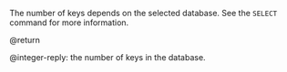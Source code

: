 The number of keys depends on the selected database.
See the `SELECT` command for more information.

@return

@integer-reply: the number of keys in the database.
